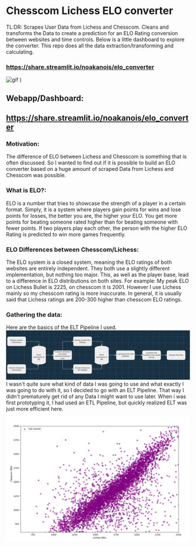# Chesscom Lichess ELO converter

TL:DR:
Scrapes User Data from Lichess and Chesscom. Cleans and transforms the Data to create a prediction for an ELO Rating conversion between websites and time controls. 
Below is a little dashboard to explore the converter. This repo does all the data extraction/transforming and calculating. 

### https://share.streamlit.io/noakanois/elo_converter


![gif](https://github.com/noakanois/Chesscom_Lichess_ELO_converter/blob/master/images/readme/streamlit-showcase.gif?raw=true)
)

## Webapp/Dashboard: 
## https://share.streamlit.io/noakanois/elo_converter

### Motivation:
The difference of ELO between Lichess and Chesscom is something that is often discussed. So
I wanted to find out if it is possible to build an ELO converter based on a huge amount of scraped Data from Lichess and Chesscom was possible. 

### What is ELO?:
ELO is a number that tries to showcase the strength of a player in a certain format. Simply, it is a system where players gain points for wins and lose points for losses, the better you are, the higher your ELO. You get more points for beating someone rated higher than for beating someone with fewer points. 
If two players play each other, the person with the higher ELO Rating is predicted to win more games frequently. 

### ELO Differences between Chesscom/Lichess:
The ELO system is a closed system, meaning the ELO ratings of both websites are entirely independent. They both use a slightly different implementation, but nothing too major. This, as well as the player base, lead to a difference in ELO distributions on both sites.
For example: My peak ELO on Lichess Bullet is 2225, on chesscom it is 2001. However I use Lichess mainly so my chesscom rating is more inaccurate.
In general, it is usually said that Lichess ratings are 200-300 higher than chesscom ELO ratings.


### Gathering the data:
Here are the basics of the ELT Pipeline I used. 
![ELT](https://github.com/noakanois/Chesscom_Lichess_ELO_converter/blob/master/images/readme/ELT3.png?raw=true)
I wasn't quite sure what kind of data I was going to use and what exactly I was going to do with it, so I decided to go with an ELT Pipeline. That way I didn't prematurely get rid of any Data I might want to use later. 
When i was first prototyping it, I had used an ETL Pipeline, but quickly realized ELT was just more efficient here. 

![Blitz](https://raw.githubusercontent.com/noakanois/Chesscom_Lichess_ELO_converter/master/images/blitz/full_blitz-blitz.png)
